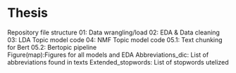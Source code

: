# Thesis

Repository file structure
01: Data wrangling/load
02: EDA & Data cleaning
03: LDA Topic model code
04: NMF Topic model code
05.1: Text chunking for Bert
05.2: Bertopic pipeline  
Figure(map):Figures for all models and EDA
Abbreviations_dic: List of abbreviations found in texts
Extended_stopwords: List of stopwords utelized
